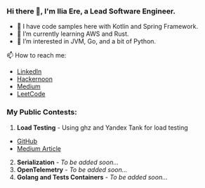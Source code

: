 ### Hi there 👋, I'm Ilia Ere, a Lead Software Engineer.

- 🔭 I have code samples here with Kotlin and Spring Framework.
- 🌱 I’m currently learning AWS and Rust.
- 👀 I’m interested in JVM, Go, and a bit of Python.

📫 How to reach me:
- [LinkedIn](https://www.linkedin.com/in/ilia-iv-er/)
- [Hackernoon](https://hackernoon.com/u/lookingforere)
- [Medium](https://hackernoon.com/u/lookingforere)
- [LeetCode](https://leetcode.com/SomeEPersonLikeMe/)

### My Public Contests:

1) **Load Testing** - Using ghz and Yandex Tank for load testing
- [GitHub](https://github.com/IliaEre/load-test-contest)
- [Medium Article](https://lookingforere.medium.com/fast-load-testing-with-yandextank-and-ghz-77157bf4a779)

2) **Serialization** - *To be added soon...*
3) **OpenTelemetry** - *To be added soon...*
4) **Golang and Tests Containers** - *To be added soon...*
